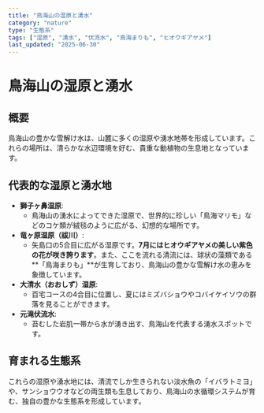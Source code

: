 ```yaml
---
title: "鳥海山の湿原と湧水"
category: "nature"
type: "生態系"
tags: ["湿原", "湧水", "伏流水", "鳥海まりも", "ヒオウギアヤメ"]
last_updated: "2025-06-30"
---
```


# 鳥海山の湿原と湧水

## 概要
鳥海山の豊かな雪解け水は、山麓に多くの湿原や湧水地帯を形成しています。これらの場所は、清らかな水辺環境を好む、貴重な動植物の生息地となっています。

## 代表的な湿原と湧水地
- **獅子ヶ鼻湿原**:
    - 鳥海山の湧水によってできた湿原で、世界的に珍しい「鳥海マリモ」などのコケ類が絨毯のように広がる、幻想的な場所です。
- **竜ヶ原湿原（祓川）**:
    - 矢島口の5合目に広がる湿原です。**7月にはヒオウギアヤメの美しい紫色の花が咲き誇ります**。また、ここを流れる清流には、球状の藻類である**「鳥海まりも」**が生育しており、鳥海山の豊かな雪解け水の恵みを象徴しています。
- **大清水（おおしず）湿原**:
    - 百宅コースの4合目に位置し、夏にはミズバショウやコバイケイソウの群落を見ることができます。
- **元滝伏流水**:
    - 苔むした岩肌一帯から水が湧き出す、鳥海山を代表する湧水スポットです。

## 育まれる生態系
これらの湿原や湧水地には、清流でしか生きられない淡水魚の「イバラトミヨ」や、サンショウウオなどの両生類も生息しており、鳥海山の水循環システムが育む、独自の豊かな生態系を形成しています。